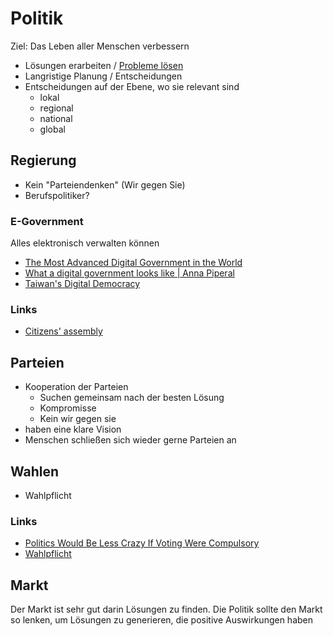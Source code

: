 # Politik

Ziel: Das Leben aller Menschen verbessern

- Lösungen erarbeiten / [Probleme lösen](../probleme_loesen.md)
- Langristige Planung / Entscheidungen
- Entscheidungen auf der Ebene, wo sie relevant sind
    + lokal
    + regional
    + national
    + global

## Regierung

- Kein "Parteiendenken" (Wir gegen Sie)
- Berufspolitiker?

### E-Government

Alles elektronisch verwalten können

- [The Most Advanced Digital Government in the World](https://www.youtube.com/watch?v=nPJ7IVFNEhI)
- [What a digital government looks like | Anna Piperal](https://www.youtube.com/watch?v=kaU7IPlg9PA)
- [Taiwan's Digital Democracy](https://consilienceproject.org/taiwans-digital-democracy/)

### Links

- [Citizens' assembly](https://citizensassemblies.org/)

## Parteien

- Kooperation der Parteien
    + Suchen gemeinsam nach der besten Lösung
    + Kompromisse
    + Kein wir gegen sie
- haben eine klare Vision
- Menschen schließen sich wieder gerne Parteien an

## Wahlen

- Wahlpflicht

### Links

- [Politics Would Be Less Crazy If Voting Were Compulsory](https://www.philosophersbeard.org/2021/01/politics-would-be-less-crazy-if-voting.html)
- [Wahlpflicht](https://www.polyas.de/wahllexikon/wahlpflicht)

## Markt

Der Markt ist sehr gut darin Lösungen zu finden. Die Politik sollte den Markt so lenken, um Lösungen zu generieren, die positive Auswirkungen haben

